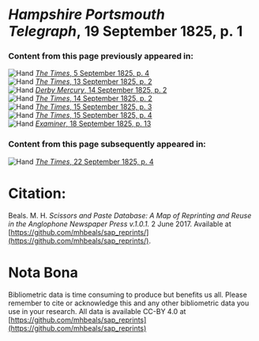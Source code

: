 # *Hampshire Portsmouth Telegraph*, 19 September 1825, p. 1  
  
### Content from this page previously appeared in:  
![Hand](http://scissorsandpaste.net/wp-content/uploads/2017/06/smallhandpointer.png) [*The Times*, 5 September 1825, p. 4](https://mhbeals.github.io/sap_html/The-Times/The-Times-5-September-1825-p-4)  
![Hand](http://scissorsandpaste.net/wp-content/uploads/2017/06/smallhandpointer.png) [*The Times*, 13 September 1825, p. 2](https://mhbeals.github.io/sap_html/The-Times/The-Times-13-September-1825-p-2)  
![Hand](http://scissorsandpaste.net/wp-content/uploads/2017/06/smallhandpointer.png) [*Derby Mercury*, 14 September 1825, p. 2](https://mhbeals.github.io/sap_html/Derby-Mercury/Derby-Mercury-14-September-1825-p-2)  
![Hand](http://scissorsandpaste.net/wp-content/uploads/2017/06/smallhandpointer.png) [*The Times*, 14 September 1825, p. 2](https://mhbeals.github.io/sap_html/The-Times/The-Times-14-September-1825-p-2)  
![Hand](http://scissorsandpaste.net/wp-content/uploads/2017/06/smallhandpointer.png) [*The Times*, 15 September 1825, p. 3](https://mhbeals.github.io/sap_html/The-Times/The-Times-15-September-1825-p-3)  
![Hand](http://scissorsandpaste.net/wp-content/uploads/2017/06/smallhandpointer.png) [*The Times*, 15 September 1825, p. 4](https://mhbeals.github.io/sap_html/The-Times/The-Times-15-September-1825-p-4)  
![Hand](http://scissorsandpaste.net/wp-content/uploads/2017/06/smallhandpointer.png) [*Examiner*, 18 September 1825, p. 13](https://mhbeals.github.io/sap_html/Examiner/Examiner-18-September-1825-p-13)  
  
### Content from this page subsequently appeared in:  
![Hand](http://scissorsandpaste.net/wp-content/uploads/2017/06/smallhandpointer.png) [*The Times*, 22 September 1825, p. 4](https://mhbeals.github.io/sap_html/The-Times/The-Times-22-September-1825-p-4)  


# Citation: 

Beals. M. H. *Scissors and Paste Database: A Map of Reprinting and Reuse in the Anglophone Newspaper Press v.1.0.1.* 2 June 2017. Available at [https://github.com/mhbeals/sap_reprints/](https://github.com/mhbeals/sap_reprints/). 

# Nota Bona

Bibliometric data is time consuming to produce but benefits us all. Please remember to cite or acknowledge this and any other bibliometric data you use in your research. All data is available CC-BY 4.0 at [https://github.com/mhbeals/sap_reprints](https://github.com/mhbeals/sap_reprints)